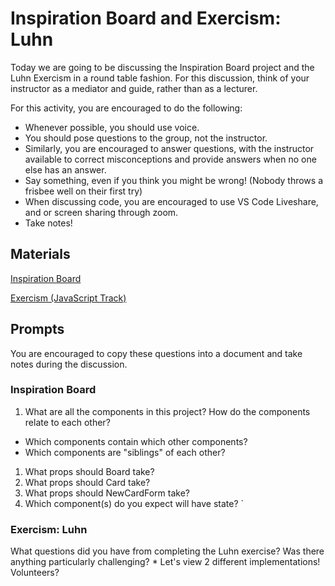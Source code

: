 # Inspiration Board and Exercism: Luhn

Today we are going to be discussing the Inspiration Board project and the Luhn Exercism in a round table fashion. For this discussion, think of your instructor as a mediator and guide, rather than as a lecturer.

For this activity, you are encouraged to do the following:

* Whenever possible, you should use voice.
* You should pose questions to the group, not the instructor.
* Similarly, you are encouraged to answer questions, with the instructor available to correct misconceptions and provide answers when no one else has an answer.
* Say something, even if you think you might be wrong! (Nobody throws a frisbee well on their first try)
* When discussing code, you are encouraged to use VS Code Liveshare, and or screen sharing through zoom.
* Take notes!

## Materials
[Inspiration Board](https://github.com/Ada-C13/inspiration-board)

[Exercism (JavaScript Track)](https://exercism.io/my/tracks/javascript)

## Prompts
You are encouraged to copy these questions into a document and take notes during the discussion.

### Inspiration Board
1. What are all the components in this project? How do the components relate to each other? 
  * Which components contain which other components?
  * Which components are "siblings" of each other?
1. What props should Board take?
1. What props should Card take?
1. What props should NewCardForm take?
1. Which component(s) do you expect will have state?  `

### Exercism: Luhn
What questions did you have from completing the Luhn exercise? Was there anything particularly challenging? 
    * Let's view 2 different implementations! Volunteers?